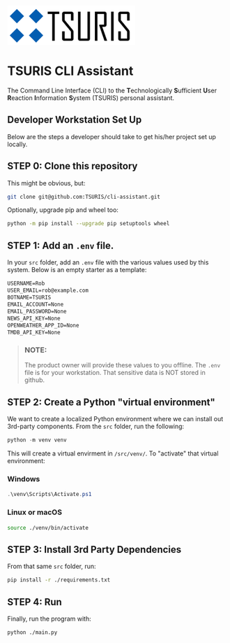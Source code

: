 <img src="docs/logo/Logo_TransForLight.png" height="90px"/>

# TSURIS CLI Assistant

The Command Line Interface (CLI) to the **T**echnologically **S**ufficient **U**ser **R**eaction **I**nformation **S**ystem (TSURIS) personal assistant.

## Developer Workstation Set Up

Below are the steps a developer should take to get his/her project set up locally.

## STEP 0: Clone this repository

This might be obvious, but:

```bash
git clone git@github.com:TSURIS/cli-assistant.git
```

Optionally, upgrade pip and wheel too:

```bash
python -m pip install --upgrade pip setuptools wheel
```

## STEP 1: Add an `.env` file.

In your `src` folder, add an `.env` file with the various values used by this system. Below is an empty starter as a template:

```text
USERNAME=Rob
USER_EMAIL=rob@example.com
BOTNAME=TSURIS
EMAIL_ACCOUNT=None
EMAIL_PASSWORD=None
NEWS_API_KEY=None
OPENWEATHER_APP_ID=None
TMDB_API_KEY=None
```

> ### NOTE:
> The product owner will provide these values to you offline. The `.env` file is for your workstation. That sensitive data is NOT stored in github.

## STEP 2: Create a Python "virtual environment"

We want to create a localized Python environment where we can install out 3rd-party components. From the `src` folder, run the following:

```powershell
python -m venv venv
```

This will create a virtual envirment in `/src/venv/`. To "activate" that virtual environment:

### Windows

```powershell
.\venv\Scripts\Activate.ps1
```

### Linux or macOS

```bash
source ./venv/bin/activate
```

## STEP 3: Install 3rd Party Dependencies

From that same `src` folder, run:

```bash
pip install -r ./requirements.txt
```

## STEP 4: Run

Finally, run the program with:

```bash
python ./main.py
```
